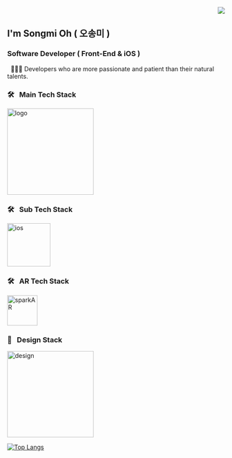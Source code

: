 <p align="right">
<a href="https://hits.seeyoufarm.com"><img src="https://hits.seeyoufarm.com/api/count/incr/badge.svg?url=https%3A%2F%2Fgithub.com%2Fgjbae1212%2Fhit-counter&count_bg=%231374F7&title_bg=%235FA2EF&icon=react.svg&icon_color=%2308F0F4&title=hits&edge_flat=false"/></a>
  
## I'm Songmi Oh ( 오송미 )

### Software Developer ( Front-End & iOS )
&nbsp; 👩🏻‍💻 Developers who are more passionate and patient than their natural talents.
  
### 🛠 &nbsp; Main Tech Stack 
<img src="https://i.ibb.co/9gKS1PB/logo.png" alt="logo" border="0" width="200" heigth="200">


### 🛠 &nbsp; Sub Tech Stack

<img src="https://i.ibb.co/SKLn1ND/ios.png" alt="ios" border="0" width="100" heigth="100">

### 🛠 &nbsp; AR Tech Stack

<img src="https://i.ibb.co/vH73pmp/sparkAR.png" alt="sparkAR" border="0" width="70" heigth="70">

### 🎨 &nbsp; Design Stack 

<img src="https://i.ibb.co/SxN18R3/design.png" alt="design" border="0" width="200" heigth="200">
  
[![Top Langs](https://github-readme-stats.vercel.app/api/top-langs/?username=songmiO&layout=compact)](https://github.com/anuraghazra/github-readme-stats)

